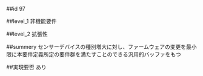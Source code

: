 ##id
97

##level_1
非機能要件

##level_2
拡張性

##summery
センサーデバイスの種別増大に対し、ファームウェアの変更を最小限に本要件定義所定の要件群を満たすことのできる汎用的バッファをもつ

##実現要否
あり

